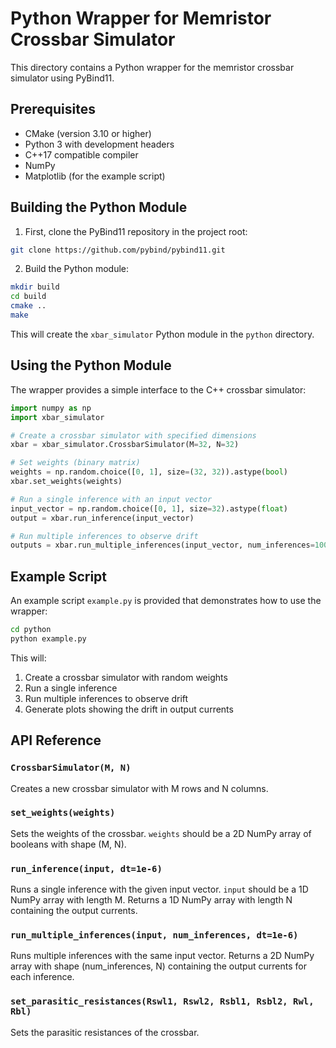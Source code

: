 # Python Wrapper for Memristor Crossbar Simulator

This directory contains a Python wrapper for the memristor crossbar simulator using PyBind11.

## Prerequisites

- CMake (version 3.10 or higher)
- Python 3 with development headers
- C++17 compatible compiler
- NumPy
- Matplotlib (for the example script)

## Building the Python Module

1. First, clone the PyBind11 repository in the project root:

```bash
git clone https://github.com/pybind/pybind11.git
```

2. Build the Python module:

```bash
mkdir build
cd build
cmake ..
make
```

This will create the `xbar_simulator` Python module in the `python` directory.

## Using the Python Module

The wrapper provides a simple interface to the C++ crossbar simulator:

```python
import numpy as np
import xbar_simulator

# Create a crossbar simulator with specified dimensions
xbar = xbar_simulator.CrossbarSimulator(M=32, N=32)

# Set weights (binary matrix)
weights = np.random.choice([0, 1], size=(32, 32)).astype(bool)
xbar.set_weights(weights)

# Run a single inference with an input vector
input_vector = np.random.choice([0, 1], size=32).astype(float)
output = xbar.run_inference(input_vector)

# Run multiple inferences to observe drift
outputs = xbar.run_multiple_inferences(input_vector, num_inferences=100)
```

## Example Script

An example script `example.py` is provided that demonstrates how to use the wrapper:

```bash
cd python
python example.py
```

This will:
1. Create a crossbar simulator with random weights
2. Run a single inference
3. Run multiple inferences to observe drift
4. Generate plots showing the drift in output currents

## API Reference

### `CrossbarSimulator(M, N)`

Creates a new crossbar simulator with M rows and N columns.

### `set_weights(weights)`

Sets the weights of the crossbar. `weights` should be a 2D NumPy array of booleans with shape (M, N).

### `run_inference(input, dt=1e-6)`

Runs a single inference with the given input vector. `input` should be a 1D NumPy array with length M.
Returns a 1D NumPy array with length N containing the output currents.

### `run_multiple_inferences(input, num_inferences, dt=1e-6)`

Runs multiple inferences with the same input vector. Returns a 2D NumPy array with shape (num_inferences, N)
containing the output currents for each inference.

### `set_parasitic_resistances(Rswl1, Rswl2, Rsbl1, Rsbl2, Rwl, Rbl)`

Sets the parasitic resistances of the crossbar. 